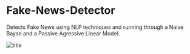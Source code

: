 # Fake-News-Detector
Detects Fake News using NLP techniques and running through a Naive Bayse and a Passive Agressive Linear Model.

![title](images/PassiveAgressivelinearModel.png.png)
